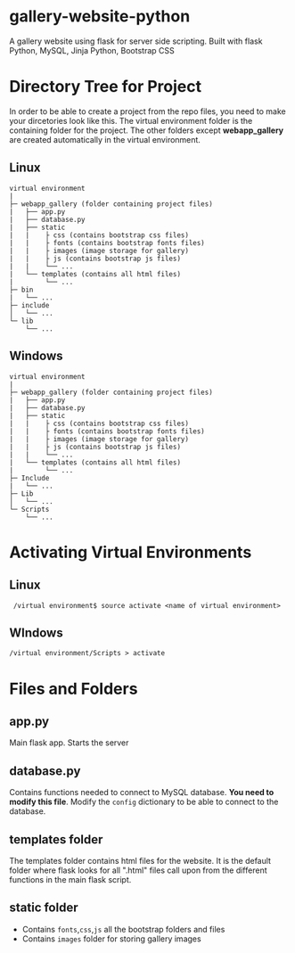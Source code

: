 # gallery-website-python
A gallery website using flask for server side scripting. Built with flask Python, MySQL, Jinja Python, Bootstrap CSS

# Directory Tree for Project
In order to be able to create a project from the repo files, you need to make your dircetories look like this. The virtual environment folder is the containing folder for the project. The other folders except **webapp_gallery** are created automatically in the virtual environment. 

## Linux
```
virtual environment
|
├─ webapp_gallery (folder containing project files)
|   ├── app.py
|   ├── database.py
|   ├── static
|   |    ├ css (contains bootstrap css files)
|   |    ├ fonts (contains bootstrap fonts files)
|   |    ├ images (image storage for gallery)
|   |    ├ js (contains bootstrap js files)
|   |    └── ...
|   └── templates (contains all html files)
|        └── ...
├─ bin
|   └── ...
├─ include
│   └── ...
└─ lib
    └── ...
```
## Windows
```
virtual environment
|
├─ webapp_gallery (folder containing project files)
|   ├── app.py
|   ├── database.py
|   ├── static
|   |    ├ css (contains bootstrap css files)
|   |    ├ fonts (contains bootstrap fonts files)
|   |    ├ images (image storage for gallery)
|   |    ├ js (contains bootstrap js files)
|   |    └── ...
|   └── templates (contains all html files)
|        └── ...
├─ Include
|   └── ...
├─ Lib
│   └── ...
└─ Scripts
    └── ...
```
# Activating Virtual Environments
## Linux
``` /virtual environment$ source activate <name of virtual environment>```

## WIndows
``` /virtual environment/Scripts > activate ```

# Files and Folders
## app.py
Main flask app. Starts the server

## database.py
Contains functions needed to connect to MySQL database. **You need to modify this file**.
Modify the `config` dictionary to be able to connect to the database.

## templates folder
The templates folder contains html files for the website. It is the default folder where flask looks for all ".html" files call upon from the different functions in the main flask script.

## static folder
* Contains `fonts`,`css`,`js` all the bootstrap folders and files
* Contains `images` folder for storing gallery images


